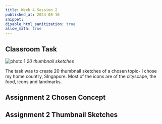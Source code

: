 ```yaml
---
title: Week 4 Session 2
published_at: 2024-08-16
snippet: 
disable_html_sanitization: true
allow_math: true
---
```


## Classroom Task
![photo 1](photos/19.jpg)
*20 thumbnail sketches*

The task was to create 20 thumbnail sketches of a chosen topic- I chose my home country, SIngapore. Most of the icons are of the cityscape, the food, icons and landmarks.

## Assignment 2 Chosen Concept


## Assignment 2 Thumbnail Sketches